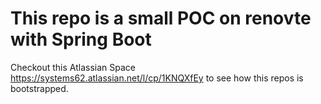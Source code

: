 # This repo is a small POC on renovte with Spring Boot

Checkout this Atlassian Space https://systems62.atlassian.net/l/cp/1KNQXfEy to see how this repos is bootstrapped.